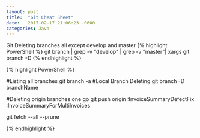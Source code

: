 ```yaml
---
layout: post
title:  "Git Cheat Sheet"
date:   2017-02-17 21:06:23 -0600
categories: Java
---
```

Git Deleting branches all except develop and master
{% highlight PowerShell %}
git branch | grep -v "develop" | grep -v "master"| xargs git branch -D
{% endhighlight %}

{% highlight PowerShell %}

#Listing all branches
git branch -a
#Local Branch Deleting
git branch -D  branchName

#Deleting origin branches one go
git push origin :InvoiceSummaryDefectFix  :InvoiceSummaryForMultiInvoices

git fetch --all --prune

{% endhighlight %}

